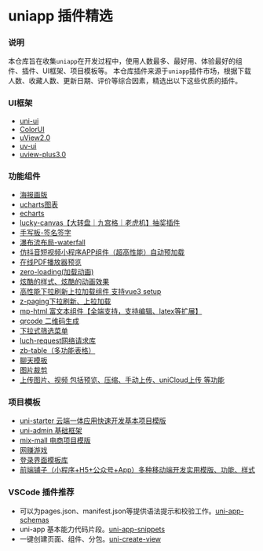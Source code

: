 # uniapp 插件精选

### 说明
本仓库旨在收集`uniapp`在开发过程中，使用人数最多、最好用、体验最好的组件、插件、UI框架、项目模板等。
本仓库插件来源于`uniapp`插件市场，根据下载人数、收藏人数、更新日期、评价等综合因素，精选出以下这些优质的插件。

### UI框架

- [uni-ui](https://ext.dcloud.net.cn/plugin?id=55)
- [ColorUI](https://ext.dcloud.net.cn/plugin?id=239)
- [uView2.0](https://ext.dcloud.net.cn/plugin?id=1593)
- [uv-ui](https://ext.dcloud.net.cn/plugin?id=12287)
- [uview-plus3.0](https://ext.dcloud.net.cn/plugin?id=8744)

### 功能组件
- [海报画版](https://ext.dcloud.net.cn/plugin?id=23890)
- [ucharts图表](https://ext.dcloud.net.cn/plugin?id=271)
- [echarts](https://ext.dcloud.net.cn/plugin?id=4899)
- [lucky-canvas【大转盘｜九宫格｜老虎机】抽奖插件](https://ext.dcloud.net.cn/plugin?id=3499)
- [手写板-签名签字](https://ext.dcloud.net.cn/plugin?id=4354)
- [瀑布流布局-waterfall](https://ext.dcloud.net.cn/plugin?id=5280)
- [仿抖音短视频小程序APP组件（超高性能）自动预加载](https://ext.dcloud.net.cn/plugin?id=13025)
- [在线PDF播放器预览](https://ext.dcloud.net.cn/plugin?id=10415)
- [zero-loading(加载动画)](https://ext.dcloud.net.cn/plugin?id=7339)
- [炫酷的样式、炫酷的动画效果](https://ext.dcloud.net.cn/plugin?id=3685)
- [高性能下拉刷新上拉加载组件 支持vue3 setup](https://ext.dcloud.net.cn/plugin?id=343)
- [z-paging下拉刷新、上拉加载](https://ext.dcloud.net.cn/plugin?id=3935)
- [mp-html 富文本组件【全端支持，支持编辑、latex等扩展】](https://ext.dcloud.net.cn/plugin?id=805)
- [qrcode 二维码生成](https://ext.dcloud.net.cn/plugin?id=12939)
- [下拉式筛选菜单](https://ext.dcloud.net.cn/plugin?id=1078)
- [luch-request网络请求库](https://ext.dcloud.net.cn/plugin?id=392)
- [zb-table（多功能表格）](https://ext.dcloud.net.cn/plugin?id=7511)
- [聊天模板](https://ext.dcloud.net.cn/plugin?id=324)
- [图片裁剪](https://ext.dcloud.net.cn/plugin?id=3594)
- [上传图片、视频 包括预览、压缩、手动上传、uniCloud上传 等功能](https://ext.dcloud.net.cn/plugin?id=8941)

### 项目模板
- [uni-starter 云端一体应用快速开发基本项目模版](https://ext.dcloud.net.cn/plugin?id=5057)
- [uni-admin 基础框架](https://ext.dcloud.net.cn/plugin?id=3268)
- [mix-mall 电商项目模版](https://ext.dcloud.net.cn/plugin?id=200)
- [网赚游戏](https://ext.dcloud.net.cn/plugin?id=4095)
- [登录界面模板库](https://ext.dcloud.net.cn/plugin?id=8937)
- [前端铺子（小程序+H5+公众号+App）多种移动端开发实用模版、功能、样式](https://ext.dcloud.net.cn/plugin?id=5013)

### VSCode 插件推荐
- 可以为pages.json、manifest.json等提供语法提示和校验工作。[uni-app-schemas](https://marketplace.visualstudio.com/items?itemName=uni-helper.uni-app-schemas-vscode)
- uni-app 基本能力代码片段。[uni-app-snippets](https://marketplace.visualstudio.com/items?itemName=uni-helper.uni-app-snippets-vscode)
- 一键创建页面、组件、分包。[uni-create-view](https://marketplace.visualstudio.com/items?itemName=mrmaoddxxaa.create-uniapp-view)

